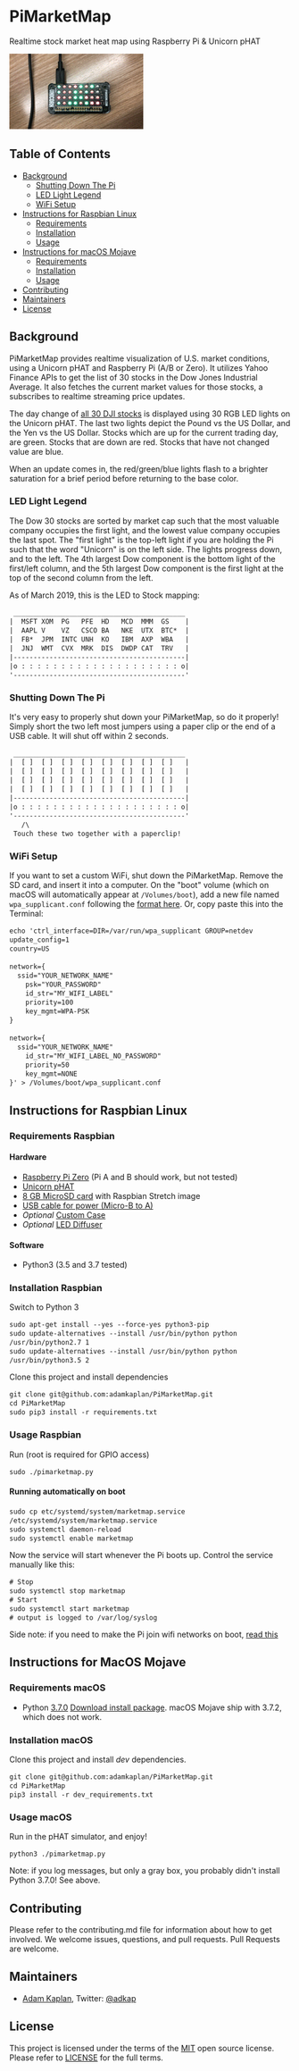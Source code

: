 # PiMarketMap

Realtime stock market heat map using Raspberry Pi &amp; Unicorn pHAT

![Market Heat Map](https://github.com/adamkaplan/PiMarketMap/blob/images/6eee7b00-4cc2-11e9-888b-120b57a6fcbf.gif)

## Table of Contents

- [Background](#background)
  - [Shutting Down The Pi](#shutting-down-the-pi)
  - [LED Light Legend](#led-light-legend)
  - [WiFi Setup](#wifi-setup)
- [Instructions for Raspbian Linux](#instructions-for-raspbian-linux)
  - [Requirements](#requirements-raspbian)
  - [Installation](#installation-raspbian)
  - [Usage](#usage-raspbian)
- [Instructions for macOS Mojave](#instructions-for-macos-mojave)
  - [Requirements](#requirements-macos)
  - [Installation](#installation-macos)
  - [Usage](#usage-macos)
- [Contributing](#contributing)
- [Maintainers](#maintainers)
- [License](#license)

## Background

PiMarketMap provides realtime visualization of U.S. market conditions, using a Unicorn pHAT and Raspberry Pi (A/B or Zero). It utilizes Yahoo Finance APIs to get the list of 30 stocks in the Dow Jones Industrial Average. It also fetches the current market values for those stocks, a subscribes to realtime streaming price updates.

The day change of [all 30 DJI stocks](https://finance.yahoo.com/quote/%5EDJI/components?p=%5EDJI) is displayed using 30 RGB LED lights on the Unicorn pHAT. The last two lights depict the Pound vs the US Dollar, and the Yen vs the US Dollar. Stocks which are up for the current trading day, are green. Stocks that are down are red. Stocks that have not changed value are blue.

When an update comes in, the red/green/blue lights flash to a brighter saturation for a brief period before returning to the base color.

### LED Light Legend

The Dow 30 stocks are sorted by market cap such that the most valuable company occupies the first light, and the lowest value company occupies the last spot. The "first light" is the top-left light if you are holding the Pi such that the word "Unicorn" is on the left side. The lights progress down, and to the left. The 4th largest Dow component is the bottom light of the first/left column, and the 5th largest Dow component is the first light at the top of the second column from the left.

As of March 2019, this is the LED to Stock mapping:
```
 ___________________________________________
|  MSFT XOM  PG   PFE  HD   MCD  MMM  GS    |
|  AAPL V    VZ   CSCO BA   NKE  UTX  BTC*  |
|  FB*  JPM  INTC UNH  KO   IBM  AXP  WBA   |
|  JNJ  WMT  CVX  MRK  DIS  DWDP CAT  TRV   |
|-------------------------------------------|
|o : : : : : : : : : : : : : : : : : : : : o|
'-------------------------------------------'
```

### Shutting Down The Pi
 
It's very easy to properly shut down your PiMarketMap, so do it properly! Simply short the two left most jumpers using a paper clip or the end of a USB cable. It will shut off within 2 seconds.
```
 ___________________________________________
|  [ ]  [ ]  [ ]  [ ]  [ ]  [ ]  [ ]  [ ]   |
|  [ ]  [ ]  [ ]  [ ]  [ ]  [ ]  [ ]  [ ]   |
|  [ ]  [ ]  [ ]  [ ]  [ ]  [ ]  [ ]  [ ]   |
|  [ ]  [ ]  [ ]  [ ]  [ ]  [ ]  [ ]  [ ]   |
|-------------------------------------------|
|o : : : : : : : : : : : : : : : : : : : : o|
'-------------------------------------------'
   /\
 Touch these two together with a paperclip!
```

### WiFi Setup

If you want to set a custom WiFi, shut down the PiMarketMap. Remove the SD card, and insert it into a computer. On the "boot" volume (which on macOS will automatically appear at `/Volumes/boot`), add a new file named `wpa_supplicant.conf` following the [format here](https://www.raspberrypi.org/forums/viewtopic.php?t=203716#p1264992). Or, copy paste this into the Terminal:

```
echo 'ctrl_interface=DIR=/var/run/wpa_supplicant GROUP=netdev
update_config=1
country=US

network={
  ssid="YOUR_NETWORK_NAME"
	psk="YOUR_PASSWORD"
	id_str="MY_WIFI_LABEL"
	priority=100
	key_mgmt=WPA-PSK
}

network={
  ssid="YOUR_NETWORK_NAME"
	id_str="MY_WIFI_LABEL_NO_PASSWORD"
	priority=50
	key_mgmt=NONE
}' > /Volumes/boot/wpa_supplicant.conf
```

## Instructions for Raspbian Linux

### Requirements Raspbian

#### Hardware
- [Raspberry Pi Zero](https://www.raspberrypi.org/products/raspberry-pi-zero-w/) (Pi A and B should work, but not tested)
- [Unicorn pHAT](https://shop.pimoroni.com/products/unicorn-phat#description)
- [8 GB MicroSD card](https://www.microcenter.com/product/486146/micro-center-16gb-microsdhc-class-10-flash-memory-card) with Raspbian Stretch image
- [USB cable for power (Micro-B to A)](https://www.microcenter.com/product/485276/usb-20-(type-a)-to-micro-usb-(type-b)-male-cable-3-ft---black)
- _Optional_ [Custom Case](https://www.c4labs.com/product/zebra-zero-heatsink-case-raspberry-pi-zero-zero-w-color-options/)
- _Optional_ [LED Diffuser](https://shop.pimoroni.com/products/phat-diffuser)

#### Software
- Python3 (3.5 and 3.7 tested)

### Installation Raspbian

Switch to Python 3
```
sudo apt-get install --yes --force-yes python3-pip
sudo update-alternatives --install /usr/bin/python python /usr/bin/python2.7 1
sudo update-alternatives --install /usr/bin/python python /usr/bin/python3.5 2
```

Clone this project and install dependencies
```
git clone git@github.com:adamkaplan/PiMarketMap.git
cd PiMarketMap
sudo pip3 install -r requirements.txt
```

### Usage Raspbian

Run (root is required for GPIO access)
```
sudo ./pimarketmap.py
```

#### Running automatically on boot

```
sudo cp etc/systemd/system/marketmap.service /etc/systemd/system/marketmap.service
sudo systemctl daemon-reload
sudo systemctl enable marketmap
```

Now the service will start whenever the Pi boots up. Control the service manually like this:
```
# Stop
sudo systemctl stop marketmap
# Start
sudo systemctl start marketmap
# output is logged to /var/log/syslog
```

Side note: if you need to make the Pi join wifi networks on boot, [read this](https://learn.adafruit.com/adafruits-raspberry-pi-lesson-3-network-setup/setting-up-wifi-with-occidentalis)

## Instructions for MacOS Mojave

### Requirements macOS

- Python [3.7.0](https://github.com/pygame/pygame/issues/555#issuecomment-471258085) [Download install package](https://www.python.org/ftp/python/3.7.0/python-3.7.0-macosx10.9.pkg). macOS Mojave ship with 3.7.2, which does not work.

### Installation macOS

Clone this project and install *dev* dependencies.
```
git clone git@github.com:adamkaplan/PiMarketMap.git
cd PiMarketMap
pip3 install -r dev_requirements.txt
```
### Usage macOS

Run in the pHAT simulator, and enjoy!
```
python3 ./pimarketmap.py
```

Note: if you log messages, but only a gray box, you probably didn't install Python 3.7.0! See above.

## Contributing
Please refer to the contributing.md file for information about how to get involved. We welcome issues, questions, and pull requests. Pull Requests are welcome.

## Maintainers

- [Adam Kaplan](https://github.com/adamkaplan), Twitter: [@adkap](https://twitter.com/adkap)

## License

This project is licensed under the terms of the [MIT](LICENSE-MIT) open source license. Please refer to [LICENSE](LICENSE) for the full terms.
